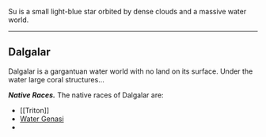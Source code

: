 Su is a small light-blue star orbited by dense clouds and a massive water world.

___

## Dalgalar
Dalgalar is a gargantuan water world with no land on its surface. Under the water large coral structures...

***Native Races.***
The native races of Dalgalar are:
- [[Triton]]
- [Water Genasi](Genasi#^479f85)
- 